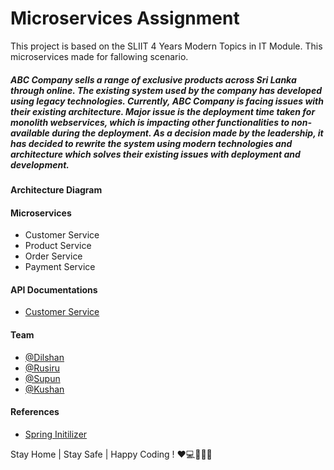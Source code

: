 # Microservices Assignment

This project is based on the SLIIT 4 Years Modern Topics in IT Module. This microservices made for fallowing scenario.

##### *ABC Company sells a range of exclusive products across Sri Lanka through online. The existing system used by the company has developed using legacy technologies. Currently, ABC Company is facing issues with their existing architecture. Major issue is the deployment time taken for monolith webservices, which is impacting other functionalities to non-available during the deployment. As a decision made by the leadership, it has decided to rewrite the system using modern technologies and architecture which solves their existing issues with deployment and development*.

#### Architecture Diagram

#### Microservices 

 - Customer Service
 - Product Service
 - Order Service
 - Payment Service
 
#### API Documentations
 - [Customer Service](https://documenter.getpostman.com/view/11066197/Szf25VvF?version=latest#a21b19cf-8514-4b16-be81-3a7568815a4b)

 

 #### Team
 - [@Dilshan](https://github.com/Dilshan97)
 - [@Rusiru](https://github.com/Rusiru123)
 - [@Supun](https://github.com/kavsu)
 - [@Kushan](https://github.com/Kushanrawindu)

#### References

 - [Spring Initilizer](https://start.spring.io/)

Stay Home | Stay Safe | Happy Coding ! ❤️💻👨‍🎓😷

